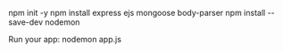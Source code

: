 npm init -y
npm install express ejs mongoose body-parser
npm install --save-dev nodemon

Run your app:
nodemon app.js
